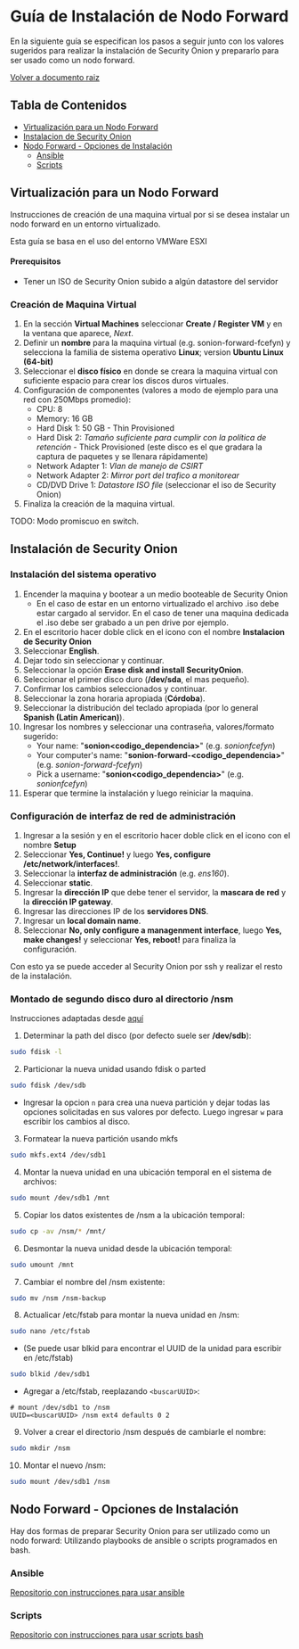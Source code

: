 # Guía de Instalación de Nodo Forward

En la siguiente guía se especifican los pasos a seguir junto con los valores sugeridos para realizar la instalación de Security Onion y prepararlo para ser usado como un nodo forward.

[Volver a documento raiz](../../README.md)

## Tabla de Contenidos
  * [Virtualización para un Nodo Forward](virtualización-para-un-nodo-forward)
  * [Instalacion de Security Onion](#instalación-de-security-onion)
  * [Nodo Forward - Opciones de Instalación](#nodo-forward-opciones-de-instalación)
    * [Ansible](#ansible)
    * [Scripts](#scripts)

## Virtualización para un Nodo Forward

Instrucciones de creación de una maquina virtual por si se desea instalar un nodo forward en un entorno virtualizado.

Esta guía se basa en el uso del entorno VMWare ESXI

#### Prerequisitos

* Tener un ISO de Security Onion subido a algún datastore del servidor

### Creación de Maquina Virtual

1. En la sección **Virtual Machines** seleccionar **Create / Register VM** y en la ventana que aparece, *Next*.
2. Definir un **nombre** para la maquina virtual (e.g. sonion-forward-fcefyn) y selecciona la familia de sistema operativo **Linux**; version **Ubuntu Linux (64-bit)**
3. Seleccionar el **disco físico** en donde se creara la maquina virtual con suficiente espacio para crear los discos duros virtuales.
4. Configuración de componentes (valores a modo de ejemplo para una red con 250Mbps promedio):
    * CPU: 8
    * Memory: 16 GB
    * Hard Disk 1: 50 GB - Thin Provisioned
    * Hard Disk 2: *Tamaño suficiente para cumplir con la política de retención* - Thick Provisioned (este disco es el que gradara la captura de paquetes y se llenara rápidamente)
    * Network Adapter 1: *Vlan de manejo de CSIRT*
    * Network Adapter 2: *Mirror port del trafico a monitorear*
    * CD/DVD Drive 1: *Datastore ISO file* (seleccionar el iso de Security Onion)
5. Finaliza la creación de la maquina virtual.

TODO: Modo promiscuo en switch.

## Instalación de Security Onion


### Instalación del sistema operativo

1. Encender la maquina y bootear a un medio booteable de Security Onion
    * En el caso de estar en un entorno virtualizado el archivo .iso debe estar cargado al servidor. En el caso de tener una maquina dedicada el .iso debe ser grabado a un pen drive por ejemplo.
2. En el escritorio hacer doble click en el icono con el nombre **Instalacion de Security Onion**
3. Seleccionar **English**.
4. Dejar todo sin seleccionar y continuar.
5. Seleccionar la opción **Erase disk and install SecurityOnion**.
6. Seleccionar el primer disco duro (**/dev/sda**, el mas pequeño).
7. Confirmar los cambios seleccionados y continuar.
8. Seleccionar la zona horaria apropiada (**Córdoba**).
9. Seleccionar la distribución del teclado apropiada (por lo general **Spanish (Latin American)**).
10. Ingresar los nombres y seleccionar una contraseña, valores/formato sugerido:
    * Your name: "**sonion<codigo_dependencia>**" (e.g. *sonionfcefyn*)
    * Your computer's name: "**sonion-forward-<codigo_dependencia>**" (e.g. *sonion-forward-fcefyn*)
    * Pick a username: "**sonion<codigo_dependencia>**" (e.g. *sonionfcefyn*)
11. Esperar que termine la instalación y luego reiniciar la maquina.

### Configuración de interfaz de red de administración

1. Ingresar a la sesión y en el escritorio hacer doble click en el icono con el nombre **Setup**
2. Seleccionar **Yes, Continue!** y luego **Yes, configure /etc/network/interfaces!**.
3. Seleccionar la **interfaz de administración** (e.g. *ens160*).
4. Seleccionar **static**.
5. Ingresar la **dirección IP** que debe tener el servidor, la **mascara de red** y la **dirección IP gateway**.
6. Ingresar las direcciones IP de los **servidores DNS**.
7. Ingresar un **local domain name**.
8. Seleccionar **No, only configure a managenment interface**, luego **Yes, make changes!** y seleccionar **Yes, reboot!** para finaliza la configuración.

Con esto ya se puede acceder al Security Onion por ssh y realizar el resto de la instalación.

### Montado de segundo disco duro al directorio /nsm

Instrucciones adaptadas desde [aquí](https://securityonion.readthedocs.io/en/latest/new-disk.html)

1. Determinar la path del disco (por defecto suele ser **/dev/sdb**):
```bash
sudo fdisk -l
```
2. Particionar la nueva unidad usando fdisk o parted
```bash
sudo fdisk /dev/sdb
```
  * Ingresar la opcion `n` para crea una nueva partición y dejar todas las opciones solicitadas en sus valores por defecto. Luego ingresar `w` para escribir los cambios al disco.
3. Formatear la nueva partición usando mkfs
```bash
sudo mkfs.ext4 /dev/sdb1
```
4. Montar la nueva unidad en una ubicación temporal en el sistema de archivos:
```bash
sudo mount /dev/sdb1 /mnt
```
5. Copiar los datos existentes de /nsm a la ubicación temporal:
```bash
sudo cp -av /nsm/* /mnt/
```
6. Desmontar la nueva unidad desde la ubicación temporal:
```bash
sudo umount /mnt
```
7. Cambiar el nombre del /nsm existente:
```bash
sudo mv /nsm /nsm-backup
```
8. Actualicar /etc/fstab para montar la nueva unidad en /nsm:
```bash
sudo nano /etc/fstab
```
  * (Se puede usar blkid para encontrar el UUID de la unidad para escribir en /etc/fstab)
```bash
sudo blkid /dev/sdb1
```
  * Agregar a /etc/fstab, reeplazando `<buscarUUID>`:
```
# mount /dev/sdb1 to /nsm
UUID=<buscarUUID> /nsm ext4 defaults 0 2
```
9. Volver a crear el directorio /nsm después de cambiarle el nombre:
```bash
sudo mkdir /nsm
```
10. Montar el nuevo /nsm:
```bash
sudo mount /dev/sdb1 /nsm
```

## Nodo Forward - Opciones de Instalación

Hay dos formas de preparar Security Onion para ser utilizado como un nodo forward: Utilizando playbooks de ansible o scripts programados en bash.

### Ansible

[Repositorio con instrucciones para usar ansible](https://gitlab.unc.edu.ar/csirt/sonion-config-ansible)

### Scripts

[Repositorio con instrucciones para usar scripts bash](https://gitlab.unc.edu.ar/csirt/sonion-config-scripts/tree/master/forward_config_script)